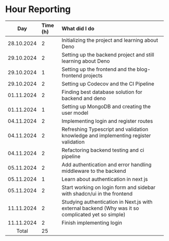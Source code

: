 # Hour Reporting

|    Day     | Time (h) | What did I do                                                                                      |
| :--------: | :------- | :------------------------------------------------------------------------------------------------- |
| 28.10.2024 | 2        | Initializing the project and learning about Deno                                                   |
| 29.10.2024 | 2        | Setting up the backend project and still learning about Deno                                       |
| 29.10.2024 | 1        | Setting up the frontend and the blog-frontend projects                                             |
| 29.10.2024 | 2        | Setting up Codecov and the CI Pipeline                                                             |
| 01.11.2024 | 2        | Finding best database solution for backend and deno                                                |
| 01.11.2024 | 1        | Setting up MongoDB and creating the user model                                                     |
| 04.11.2024 | 2        | Implementing login and register routes                                                             |
| 04.11.2024 | 2        | Refreshing Typescript and validation knowledge and implementing register validation                |
| 04.11.2024 | 2        | Refactoring backend testing and ci pipeline                                                        |
| 05.11.2024 | 2        | Add authentication and error handling middleware to the backend                                    |
| 05.11.2024 | 1        | Learn about authentication in next js                                                              |
| 05.11.2024 | 2        | Start working on login form and sidebar with shadcn/ui in the frontend                             |
| 11.11.2024 | 2        | Studying authentication in Next.js with external backend (Why was it so complicated yet so simple) |
| 11.11.2024 | 2        | Finish implementing login                                                                          |
|   Total    | 25       |                                                                                                    |
